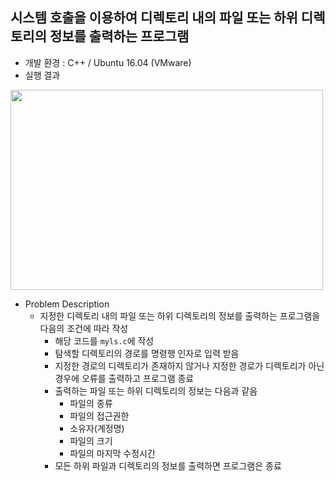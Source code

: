 
## 시스템 호출을 이용하여 디렉토리 내의 파일 또는 하위 디렉토리의 정보를 출력하는 프로그램
* 개발 환경 : C++ / Ubuntu 16.04 (VMware)
* 실행 결과
<img src = "https://user-images.githubusercontent.com/48857568/132689965-d793a3cc-fb96-4c86-9404-6936297fa301.JPG" width="500" height="320">

* Problem Description
  * 지정한 디렉토리 내의 파일 또는 하위 디렉토리의 정보를 출력하는 프로그램을 다음의 조건에 따라 작성
    * 해당 코드를 `myls.c`에 작성
    * 탐색할 디렉토리의 경로를 명령행 인자로 입력 받음
    * 지정한 경로의 디렉토리가 존재하지 않거나 지정한 경로가 디렉토리가 아닌 경우에 오류를 출력하고 프로그램 종료
    * 출력하는 파일 또는 하위 디렉토리의 정보는 다음과 같음
      * 파일의 종류
      * 파일의 접근권한
      * 소유자(계정명)
      * 파일의 크기
      * 파일의 마지막 수정시간
    * 모든 하위 파일과 디렉토리의 정보를 출력하면 프로그램은 종료
